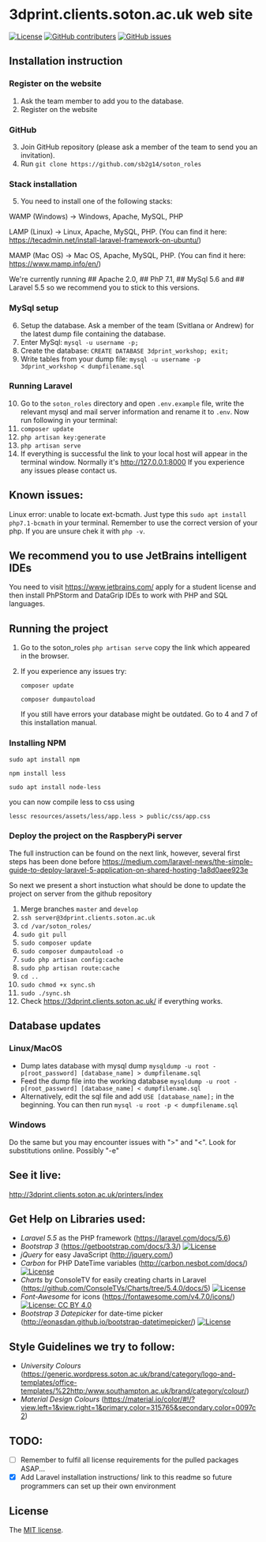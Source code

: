 # 3dprint.clients.soton.ac.uk web site 
[![License](https://img.shields.io/badge/License-MIT-blue.svg)](https://opensource.org/licenses/MIT)
[![GitHub contributers](https://img.shields.io/github/contributors/sb2g14/soton_roles.svg)](https://github.com/sb2g14/soton_roles/graphs/contributors)
[![GitHub issues](https://img.shields.io/github/issues/sb2g14/soton_roles.svg)](https://github.com/sb2g14/soton_3D_print/issues)

## Installation instruction

### Register on the website

  1. Ask the team member to add you to the database.
  2. Register on the website
  
### GitHub

  3. Join GitHub repository (please ask a member of the team to send you an invitation).
  4. Run ```git clone https://github.com/sb2g14/soton_roles```
  
### Stack installation

  5. You need to install one of the following stacks: 
  
  WAMP (Windows) -> Windows, Apache, MySQL, PHP
  
  LAMP (Linux) -> Linux, Apache, MySQL, PHP. (You can find it here: https://tecadmin.net/install-laravel-framework-on-ubuntu/)
  
  MAMP (Mac OS) -> Mac OS, Apache, MySQL, PHP. (You can find it here: https://www.mamp.info/en/)
  
  We're currently running ## Apache 2.0, ## PhP 7.1, ## MySql 5.6 and ## Laravel 5.5 so we recommend you to stick to this versions.
  
### MySql setup

  6. Setup the database. Ask a member of the team (Svitlana or Andrew) for the latest dump file containing the database.
  7. Enter MySql: ```mysql -u username -p;```
  8. Create the database: ```CREATE DATABASE 3dprint_workshop; exit;```
  9. Write tables from your dump file: ```mysql -u username -p 3dprint_workshop < dumpfilename.sql```
  
### Running Laravel

  10. Go to the ```soton_roles``` directory and open ```.env.example``` file, write the relevant mysql and mail server information and rename it to ```.env```. Now run following in your terminal:
  11. ```composer update```
  12. ```php artisan key:generate```
  13. ```php artisan serve```
  14. If everything is successful the link to your local host will appear in the terminal window. Normally it's http://127.0.0.1:8000 
If you experience any issues please contact us.

## Known issues:
Linux error: unable to locate ext-bcmath. 
    Just type this ```sudo apt install php7.1-bcmath``` in your terminal. Remember to use the correct version of your php. If you are unsure chek it with ```php -v```.
    
## We recommend you to use JetBrains intelligent IDEs
You need to visit https://www.jetbrains.com/ apply for a student license and then install PhPStorm and DataGrip IDEs to work with PHP and SQL languages.

## Running the project
1. Go to the soton_roles
  ```php artisan serve```
  copy the link which appeared in the browser.
  
2. If you experience any issues try:

   ```composer update```
  
    ```composer dumpautoload```
  
    If you still have errors your database might be outdated. Go to 4 and 7 of this installation manual.

### Installing NPM
```sudo apt install npm```

```npm install less```

```sudo apt install node-less```

you can now compile less to css using

```lessc resources/assets/less/app.less > public/css/app.css```

### Deploy the project on the RaspberyPi server

The full instruction can be found on the next link, however, several first steps has been done before 
https://medium.com/laravel-news/the-simple-guide-to-deploy-laravel-5-application-on-shared-hosting-1a8d0aee923e

So next we present a short instuction what should be done to update the project on server from the github repository
1. Merge branches ```master``` and ```develop```
2. ```ssh server@3dprint.clients.soton.ac.uk```
3. ```cd /var/soton_roles/```
4. ```sudo git pull```
5. ```sudo composer update```
6. ```sudo composer dumpautoload -o```
7. ```sudo php artisan config:cache```
8. ```sudo php artisan route:cache```
9. ```cd ..```
10. ```sudo chmod +x sync.sh```
11. ```sudo ./sync.sh```
12. Check https://3dprint.clients.soton.ac.uk/ if everything works.

## Database updates
### Linux/MacOS
- Dump lates database with mysql dump 
```mysqldump -u root -p[root_password] [database_name] > dumpfilename.sql```
- Feed the dump file into the working database
```mysqldump -u root -p[root_password] [database_name] < dumpfilename.sql```
- Alternatively, edit the sql file and add `USE [database_name];` in the beginning.
  You can then run
```mysql -u root -p < dumpfilename.sql```
### Windows
Do the same but you may encounter issues with ">" and "<". Look for substitutions online. Possibly "-e"

## See it live:
http://3dprint.clients.soton.ac.uk/printers/index

## Get Help on Libraries used:
- *Laravel 5.5* as the PHP framework (https://laravel.com/docs/5.6)
- *Bootstrap 3* (https://getbootstrap.com/docs/3.3/) [![License](https://img.shields.io/badge/License-MIT-blue.svg)](https://opensource.org/licenses/MIT)
- *jQuery* for easy JavaScript (http://jquery.com/) 
- *Carbon* for PHP DateTime variables (http://carbon.nesbot.com/docs/) [![License](https://img.shields.io/badge/License-MIT-blue.svg)](https://opensource.org/licenses/MIT)
- *Charts* by ConsoleTV for easily creating charts in Laravel (https://github.com/ConsoleTVs/Charts/tree/5.4.0/docs/5) [![License](https://img.shields.io/badge/License-MIT-blue.svg)](https://opensource.org/licenses/MIT)
- *Font-Awesome* for icons (https://fontawesome.com/v4.7.0/icons/) [![License: CC BY 4.0](https://img.shields.io/badge/License-CC%20BY%204.0-lightgrey.svg)](https://creativecommons.org/licenses/by/4.0/)
- *Bootstrap 3 Datepicker* for date-time picker (http://eonasdan.github.io/bootstrap-datetimepicker/) [![License](https://img.shields.io/badge/License-MIT-blue.svg)](https://opensource.org/licenses/MIT)

## Style Guidelines we try to follow:
- *University Colours* (https://generic.wordpress.soton.ac.uk/brand/category/logo-and-templates/office-templates/%22http:/www.southampton.ac.uk/brand/category/colour/)
- *Material Design Colours* (https://material.io/color/#!/?view.left=1&view.right=1&primary.color=315765&secondary.color=0097c2)

## TODO:
- [ ] Remember to fulfil all license requirements for the pulled packages ASAP...
- [x] Add Laravel installation instructions/ link to this readme so future programmers can set up their own environment

## License

The [MIT license](http://opensource.org/licenses/MIT).


